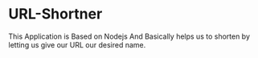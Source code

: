 # URL-Shortner
This Application is Based on Nodejs And Basically helps us to shorten by letting us give our URL our desired name.
